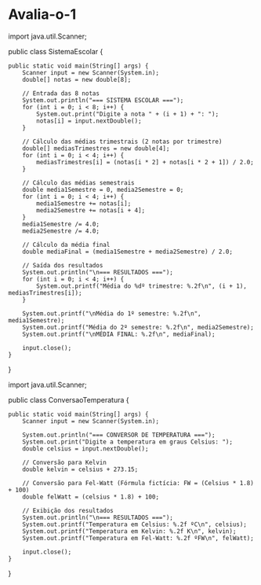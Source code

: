 # Avalia-o-1

import java.util.Scanner;

public class SistemaEscolar {

    public static void main(String[] args) {
        Scanner input = new Scanner(System.in);
        double[] notas = new double[8];

        // Entrada das 8 notas
        System.out.println("=== SISTEMA ESCOLAR ===");
        for (int i = 0; i < 8; i++) {
            System.out.print("Digite a nota " + (i + 1) + ": ");
            notas[i] = input.nextDouble();
        }

        // Cálculo das médias trimestrais (2 notas por trimestre)
        double[] mediasTrimestres = new double[4];
        for (int i = 0; i < 4; i++) {
            mediasTrimestres[i] = (notas[i * 2] + notas[i * 2 + 1]) / 2.0;
        }

        // Cálculo das médias semestrais
        double media1Semestre = 0, media2Semestre = 0;
        for (int i = 0; i < 4; i++) {
            media1Semestre += notas[i];
            media2Semestre += notas[i + 4];
        }
        media1Semestre /= 4.0;
        media2Semestre /= 4.0;

        // Cálculo da média final
        double mediaFinal = (media1Semestre + media2Semestre) / 2.0;

        // Saída dos resultados
        System.out.println("\n=== RESULTADOS ===");
        for (int i = 0; i < 4; i++) {
            System.out.printf("Média do %dº trimestre: %.2f\n", (i + 1), mediasTrimestres[i]);
        }

        System.out.printf("\nMédia do 1º semestre: %.2f\n", media1Semestre);
        System.out.printf("Média do 2º semestre: %.2f\n", media2Semestre);
        System.out.printf("\nMÉDIA FINAL: %.2f\n", mediaFinal);

        input.close();
    }
}

import java.util.Scanner;

public class ConversaoTemperatura {

    public static void main(String[] args) {
        Scanner input = new Scanner(System.in);

        System.out.println("=== CONVERSOR DE TEMPERATURA ===");
        System.out.print("Digite a temperatura em graus Celsius: ");
        double celsius = input.nextDouble();

        // Conversão para Kelvin
        double kelvin = celsius + 273.15;

        // Conversão para Fel-Watt (Fórmula fictícia: FW = (Celsius * 1.8) + 100)
        double felWatt = (celsius * 1.8) + 100;

        // Exibição dos resultados
        System.out.println("\n=== RESULTADOS ===");
        System.out.printf("Temperatura em Celsius: %.2f ºC\n", celsius);
        System.out.printf("Temperatura em Kelvin: %.2f K\n", kelvin);
        System.out.printf("Temperatura em Fel-Watt: %.2f ºFW\n", felWatt);

        input.close();
    }
}
